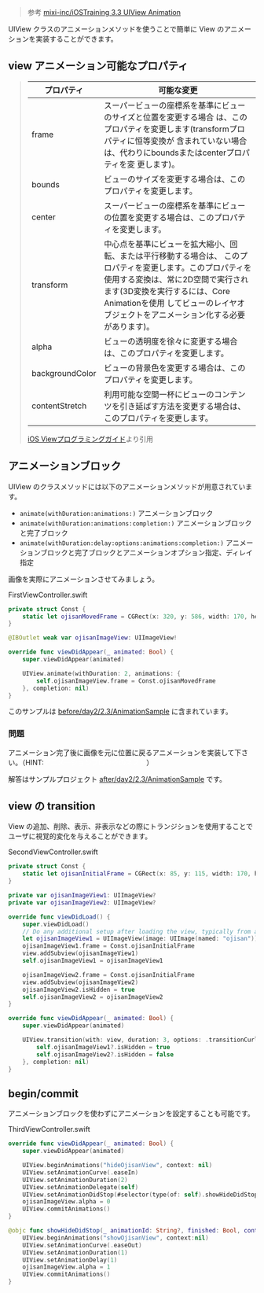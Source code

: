 > 参考 [mixi-inc/iOSTraining 3.3 UIView Animation](https://github.com/mixi-inc/iOSTraining/wiki/3.3-UIView-Animation)

UIView クラスのアニメーションメソッドを使うことで簡単に View のアニメーションを実装することができます。

## view アニメーション可能なプロパティ

> プロパティ | 可能な変更
> --- | ---
> frame | スーパービューの座標系を基準にビューのサイズと位置を変更する場合 は、このプロパティを変更します(transformプロパティに恒等変換が 含まれていない場合は、代わりにboundsまたはcenterプロパティを変 更します)。
> bounds | ビューのサイズを変更する場合は、このプロパティを変更します。
> center | スーパービューの座標系を基準にビューの位置を変更する場合は、このプロパティを変更します。
> transform | 中心点を基準にビューを拡大縮小、回転、または平行移動する場合は、 このプロパティを変更します。このプロパティを使用する変換は、常に2D空間で実行されます(3D変換を実行するには、Core Animationを使用 してビューのレイヤオブジェクトをアニメーション化する必要があります)。
> alpha | ビューの透明度を徐々に変更する場合は、このプロパティを変更します。
> backgroundColor | ビューの背景色を変更する場合は、このプロパティを変更します。
> contentStretch | 利用可能な空間一杯にビューのコンテンツを引き延ばす方法を変更する場合は、このプロパティを変更します。
>
> [iOS Viewプログラミングガイド](https://developer.apple.com/jp/devcenter/ios/library/documentation/ViewPG_iPhoneOS.pdf)より引用

## アニメーションブロック

UIView のクラスメソッドには以下のアニメーションメソッドが用意されています。
* `animate(withDuration:animations:)` アニメーションブロック
* `animate(withDuration:animations:completion:)` アニメーションブロックと完了ブロック
* `animate(withDuration:delay:options:animations:completion:)` アニメーションブロックと完了ブロックとアニメーションオプション指定、ディレイ指定

画像を実際にアニメーションさせてみましょう。

FirstViewController.swift

```swift
private struct Const {
    static let ojisanMovedFrame = CGRect(x: 320, y: 586, width: 170, height: 170)
}

@IBOutlet weak var ojisanImageView: UIImageView!

override func viewDidAppear(_ animated: Bool) {
    super.viewDidAppear(animated)

    UIView.animate(withDuration: 2, animations: {
        self.ojisanImageView.frame = Const.ojisanMovedFrame
    }, completion: nil)
}
```

このサンプルは [before/day2/2.3/AnimationSample](../../before/day2/2.3/AnimationSample) に含まれています。

### 問題

アニメーション完了後に画像を元に位置に戻るアニメーションを実装して下さい。（HINT:<font color="#ffffff">アニメーションブロックのネスト</font>）

解答はサンプルプロジェクト [after/day2/2.3/AnimationSample](../../after/day2/2.3/AnimationSample) です。

## view の transition

View の追加、削除、表示、非表示などの際にトランジションを使用することでユーザに視覚的変化を与えることができます。

SecondViewController.swift

```swift
private struct Const {
    static let ojisanInitialFrame = CGRect(x: 85, y: 115, width: 170, height: 170)
}

private var ojisanImageView1: UIImageView?
private var ojisanImageView2: UIImageView?

override func viewDidLoad() {
    super.viewDidLoad()
    // Do any additional setup after loading the view, typically from a nib.
    let ojisanImageView1 = UIImageView(image: UIImage(named: "ojisan"))
    ojisanImageView1.frame = Const.ojisanInitialFrame
    view.addSubview(ojisanImageView1)
    self.ojisanImageView1 = ojisanImageView1

    ojisanImageView2.frame = Const.ojisanInitialFrame
    view.addSubview(ojisanImageView2)
    ojisanImageView2.isHidden = true
    self.ojisanImageView2 = ojisanImageView2
}

override func viewDidAppear(_ animated: Bool) {
    super.viewDidAppear(animated)

    UIView.transition(with: view, duration: 3, options: .transitionCurlUp, animations: {
        self.ojisanImageView1?.isHidden = true
        self.ojisanImageView2?.isHidden = false
    }, completion: nil)
}
```

## begin/commit
アニメーションブロックを使わずにアニメーションを設定することも可能です。

ThirdViewController.swift

```swift
override func viewDidAppear(_ animated: Bool) {
    super.viewDidAppear(animated)

    UIView.beginAnimations("hideOjisanView", context: nil)
    UIView.setAnimationCurve(.easeIn)
    UIView.setAnimationDuration(2)
    UIView.setAnimationDelegate(self)
    UIView.setAnimationDidStop(#selector(type(of: self).showHideDidStop(_:finished:context:)))
    ojisanImageView.alpha = 0
    UIView.commitAnimations()
}

@objc func showHideDidStop(_ animationId: String?, finished: Bool, context: UnsafeMutableRawPointer) {
    UIView.beginAnimations("showOjisanView", context:nil)
    UIView.setAnimationCurve(.easeOut)
    UIView.setAnimationDuration(1)
    UIView.setAnimationDelay(1)
    ojisanImageView.alpha = 1
    UIView.commitAnimations()
}
```
